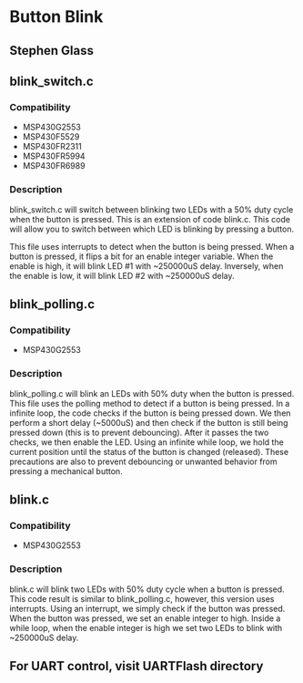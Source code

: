# Button Blink
## Stephen Glass

## blink_switch.c
### Compatibility
* MSP430G2553
* MSP430F5529
* MSP430FR2311
* MSP430FR5994
* MSP430FR6989

### Description
blink_switch.c will switch between blinking two LEDs with a 50% duty cycle when the button is pressed. This is an extension of code blink.c. 
This code will allow you to switch between which LED is blinking by pressing a button. 

This file uses interrupts to detect when the button is being pressed. When a button is pressed, it flips a bit for an enable integer variable. When the enable is high, it will blink LED #1 with ~250000uS delay. Inversely, when the enable is low, it will blink LED #2 with ~250000uS delay.

## blink_polling.c
### Compatibility
* MSP430G2553

### Description
blink_polling.c will blink an LEDs with 50% duty when the button is pressed. This file uses the polling method to detect if a button is being pressed. In a infinite loop, the code checks if the button is being pressed down. We then perform a short delay (~5000uS) and then check if the button is still being pressed down (this is to prevent debouncing). After it passes the two checks, we then enable the LED. Using an infinite while loop, we hold the current position until the status of the button is changed (released). These precautions are also to prevent debouncing or unwanted
behavior from pressing a mechanical button.

## blink.c
### Compatibility
* MSP430G2553

### Description
blink.c will blink two LEDs with 50% duty cycle when a button is pressed. This code result is similar to blink_polling.c, however, this version uses interrupts. Using an interrupt, we simply check if the button was pressed. When the button was pressed, we set an enable integer to high. Inside a while loop, when the enable integer is high we set two LEDs to blink with ~250000uS delay.

## For UART control, visit UARTFlash directory
